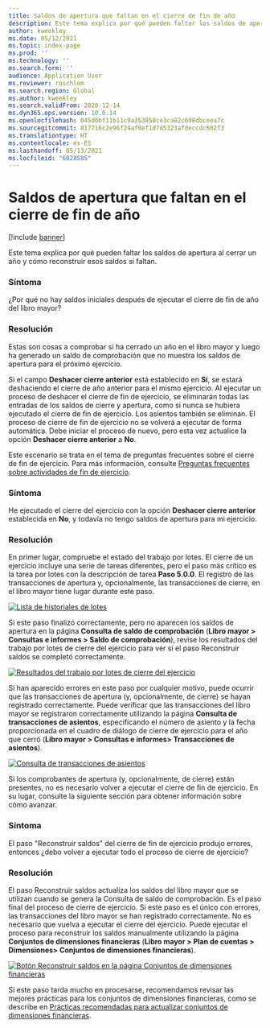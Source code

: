 ```yaml
---
title: Saldos de apertura que faltan en el cierre de fin de año
description: Este tema explica por qué pueden faltar los saldos de apertura al cerrar un año y cómo reconstruir esos saldos si faltan.
author: kweekley
ms.date: 05/12/2021
ms.topic: index-page
ms.prod: ''
ms.technology: ''
ms.search.form: ''
audience: Application User
ms.reviewer: roschlom
ms.search.region: Global
ms.author: kweekley
ms.search.validFrom: 2020-12-14
ms.dyn365.ops.version: 10.0.14
ms.openlocfilehash: 045d0bf11b11c9a353858ce3ca82c698dbceea7c
ms.sourcegitcommit: 817716c2e96f24af0ef1d7d5323afdeccdc602f3
ms.translationtype: HT
ms.contentlocale: es-ES
ms.lasthandoff: 05/13/2021
ms.locfileid: "6028585"
---
```

# <a name="year-end-close-missing-opening-balances"></a>Saldos de apertura que faltan en el cierre de fin de año

[!include [banner](../includes/banner.md)]

Este tema explica por qué pueden faltar los saldos de apertura al cerrar un año y cómo reconstruir esos saldos si faltan.

### <a name="symptom"></a>Síntoma

¿Por qué no hay saldos iniciales después de ejecutar el cierre de fin de año del libro mayor? 

### <a name="resolution"></a>Resolución

Estas son cosas a comprobar si ha cerrado un año en el libro mayor y luego ha generado un saldo de comprobación que no muestra los saldos de apertura para el próximo ejercicio.

Si el campo **Deshacer cierre anterior** está establecido en **Sí**, se estará deshaciendo el cierre de año anterior para el mismo ejercicio. Al ejecutar un proceso de deshacer el cierre de fin de ejercicio, se eliminarán todas las entradas de los saldos de cierre y apertura, como si nunca se hubiera ejecutado el cierre de fin de ejercicio. Los asientos también se eliminan. El proceso de cierre de fin de ejercicio no se volverá a ejecutar de forma automática. Debe iniciar el proceso de nuevo, pero esta vez actualice la opción **Deshacer cierre anterior** a **No**.

Este escenario se trata en el tema de preguntas frecuentes sobre el cierre de fin de ejercicio. Para más información, consulte [Preguntas frecuentes sobre actividades de fin de ejercicio](faq-year-end-activities.md).

### <a name="symptom"></a>Síntoma

He ejecutado el cierre del ejercicio con la opción **Deshacer cierre anterior** establecida en **No**, y todavía no tengo saldos de apertura para mi ejercicio.

### <a name="resolution"></a>Resolución

En primer lugar, compruebe el estado del trabajo por lotes. El cierre de un ejercicio incluye una serie de tareas diferentes, pero el paso más crítico es la tarea por lotes con la descripción de tarea **Paso 5.0.0**. El registro de las transacciones de apertura y, opcionalmente, las transacciones de cierre, en el libro mayor tiene lugar durante este paso. 

[![Lista de historiales de lotes](./media/yec-mssng-open-blnces-01.png)](./media/yec-mssng-open-blnces-01.png)

Si este paso finalizó correctamente, pero no aparecen los saldos de apertura en la página **Consulta de saldo de comprobación** (**Libro mayor > Consultas e informes > Saldo de comprobación**), revise los resultados del trabajo por lotes de cierre del ejercicio para ver si el paso Reconstruir saldos se completó correctamente.

[![Resultados del trabajo por lotes de cierre del ejercicio](./media/yec-mssng-open-blnces-02.png)](./media/yec-mssng-open-blnces-02.png)

Si han aparecido errores en este paso por cualquier motivo, puede ocurrir que las transacciones de apertura (y, opcionalmente, de cierre) se hayan registrado correctamente. Puede verificar que las transacciones del libro mayor se registraron correctamente utilizando la página **Consulta de transacciones de asientos**, especificando el número de asiento y la fecha proporcionada en el cuadro de diálogo de cierre de ejercicio para el año que cerró (**Libro mayor > Consultas e informes> Transacciones de asientos**).

[![Consulta de transacciones de asientos](./media/yec-mssng-open-blnces-03.png)](./media/yec-mssng-open-blnces-03.png)

Si los comprobantes de apertura (y, opcionalmente, de cierre) están presentes, no es necesario volver a ejecutar el cierre de fin de ejercicio. En su lugar, consulte la siguiente sección para obtener información sobre cómo avanzar.

### <a name="symptom"></a>Síntoma

El paso "Reconstruir saldos" del cierre de fin de ejercicio produjo errores, entonces ¿debo volver a ejecutar todo el proceso de cierre de ejercicio?

### <a name="resolution"></a>Resolución

El paso Reconstruir saldos actualiza los saldos del libro mayor que se utilizan cuando se genera la Consulta de saldo de comprobación.  Es el paso final del proceso de cierre de ejercicio.  Si este paso es el único con errores, las transacciones del libro mayor se han registrado correctamente.  No es necesario que vuelva a ejecutar el cierre del ejercicio. Puede ejecutar el proceso para reconstruir los saldos manualmente utilizando la página **Conjuntos de dimensiones financieras** (**Libro mayor > Plan de cuentas > Dimensiones> Conjuntos de dimensiones financieras**).

[![Botón Reconstruir saldos en la página Conjuntos de dimensiones financieras](./media/yec-mssng-open-blnces-04.png)](./media/yec-mssng-open-blnces-04.png)

Si este paso tarda mucho en procesarse, recomendamos revisar las mejores prácticas para los conjuntos de dimensiones financieras, como se describe en [Prácticas recomendadas para actualizar conjuntos de dimensiones financieras](https://community.dynamics.com/365/financeandoperations/b/dynamics-365-finance-blog/posts/best-practices-for-updating-financial-dimension-set-dimension-sets). 

